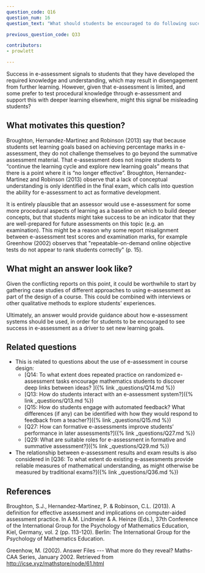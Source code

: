 ```yaml
---
question_code: Q16
question_num: 16
question_text: "What should students be encouraged to do following success in e-assessment?" 

previous_question_code: Q33

contributors: 
- prowlett

---
```



Success in e-assessment signals to students that they have developed the required knowledge and understanding, which may result in disengagement from further learning. However, given that e-assessment is limited, and some prefer to test procedural knowledge through e-assessment and support this with deeper learning elsewhere, might this signal be misleading students? 



## What motivates this question?

Broughton, Hernandez-Martinez and Robinson (2013) say that because students set learning goals based on achieving percentage marks in e-assessment, they do not challenge themselves to go beyond the summative assessment material. That e-assessment does not inspire students to “continue the learning cycle and explore new learning goals” means that there is a point where it is “no longer effective”. Broughton, Hernandez-Martinez and Robinson (2013) observe that a lack of conceptual understanding is only identified in the final exam, which calls into question the ability for e-assessment to act as formative development.

It is entirely plausible that an assessor would use e-assessment for some more procedural aspects of learning as a baseline on which to build deeper concepts, but that students might take success to be an indicator that they are well-prepared for future assessments on this topic (e.g. an examination). This might be a reason why some report misalignment between e-assessment test scores and examination marks, for example Greenhow (2002) observes that "repeatable-on-demand online objective tests do not appear to rank students correctly" (p. 15).

## What might an answer look like?

Given the conflicting reports on this point, it could be worthwhile to start by gathering case studies of different approaches to using e-assessment as part of the design of a course. This could be combined with interviews or other qualitative methods to explore students' experiences.

Ultimately, an answer would provide guidance about how e-assessment systems should be used, in order for students to be encouraged to see success in e-assessment as a driver to set new learning goals.

## Related questions

* This is related to questions about the use of e-assessment in course design:
  - [Q14: To what extent does repeated practice on randomized e-assessment tasks encourage mathematics students to discover deep links between ideas? ]({% link _questions/Q14.md %})
  - [Q13: How do students interact with an e-assessment system?]({% link _questions/Q13.md %})
  - [Q15: How do students engage with automated feedback? What differences (if any) can be identified with how they would respond to feedback from a teacher?]({% link _questions/Q15.md %})
  - [Q27: How can formative e-assessments improve students’ performance in later assessments?]({% link _questions/Q27.md %})
  - [Q29: What are suitable roles for e-assessment in formative and summative assessment?]({% link _questions/Q29.md %})
* The relationship between e-assessment results and exam results is also considered in [Q36: To what extent do existing e-assessments provide reliable measures of mathematical understanding, as might otherwise be measured by traditional exams?]({% link _questions/Q36.md %})

## References

<div class="reference_list" markdown="1">

Broughton, S.J., Hernandez-Martinez, P. & Robinson, C.L. (2013). A definition for effective assessment and implications on computer-aided assessment practice. In A.M. Lindmeier & A. Heinze (Eds.), 37th Conference of the International Group for the Psychology of Mathematics Education, Kiel, Germany, vol. 2 (pp. 113-120). Berlin: The International Group for the Psychology of Mathematics Education.

Greenhow, M. (2002). Answer Files --- What more do they reveal? Maths-CAA Series, January 2002. Retrieved from http://icse.xyz/mathstore/node/61.html

</div>
